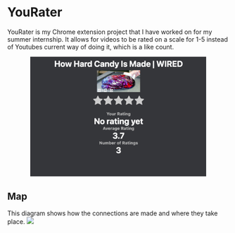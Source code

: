 # YouRater
YouRater is my Chrome extension project that I have worked on for my summer internship. It allows for videos to be rated on a scale for 1-5 instead of Youtubes current way of doing it, which is a like count.
<p align="center">
<img src="images/screenshot1.png" width=400>
</p>
  
## Map
This diagram shows how the connections are made and where they take place.
<img src="https://docs.google.com/drawings/d/e/2PACX-1vREhV3ev41wzBuS072_0KM2Zcgp3ZEjN1veK0twwZ1K04wQjoLC98Wt5FYIqfbAjXNUwm5VSOylCTU0/pub?w=978&amp;h=636">
